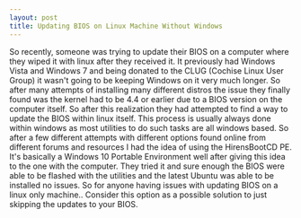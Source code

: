 ```yaml
---
layout: post
title: Updating BIOS on Linux Machine Without Windows 
---
```


So recently, someone was trying to update their BIOS on a computer where they wiped it with linux after they received it. It previously had Windows Vista and Windows 7 and being donated to the CLUG (Cochise Linux User Group) it wasn't going to be keeping Windows on it very much longer. So after many attempts of installing many different distros the issue they finally found was the kernel had to be 4.4 or earlier due to a BIOS version on the computer itself. So after this realization they had attempted to find a way to update the BIOS within linux itself. This process is usually always done within windows as most utilities to do such tasks are all windows based.  So after a few different attempts with different options found online from different forums and resources I had the idea of using the HirensBootCD PE. It's basically a Windows 10 Portable Environment well after giving this idea to the one with the computer. They tried it and sure enough the BIOS were able to be flashed with the utilities and the latest Ubuntu was able to be installed no issues. So for anyone having issues with updating BIOS on a linux only machine.. Consider this option as a possible solution to just skipping the updates to  your BIOS.
